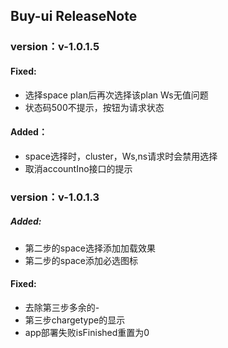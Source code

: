 ## Buy-ui ReleaseNote

### version：v-1.0.1.5
#### Fixed:
- 选择space plan后再次选择该plan Ws无值问题
- 状态码500不提示，按钮为请求状态 
####  Added：
- space选择时，cluster，Ws,ns请求时会禁用选择
- 取消accountIno接口的提示

### version：v-1.0.1.3
##### Added:
- 第二步的space选择添加加载效果
- 第二步的space添加必选图标
#### Fixed:
- 去除第三步多余的-
- 第三步chargetype的显示
- app部署失败isFinished重置为0
